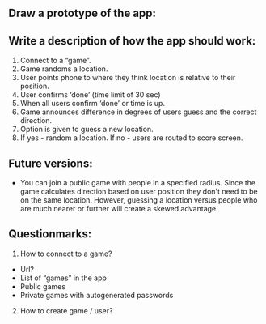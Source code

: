 ## Draw a prototype of the app:

## Write a description of how the app should work:
1. Connect to a “game”.
2. Game randoms a location.
3. User points phone to where they think location is relative to their position.
4. User confirms ‘done’ (time limit of 30 sec)
5. When all users confirm ‘done’ or time is up.
6. Game announces difference in degrees of users guess and the correct direction.
7. Option is given to guess a new location.
8. If yes - random a location. If no - users are routed to score screen.

## Future versions:
- You can join a public game with people in a specified radius. Since the game calculates direction based on user position they don't need to be on the same location. However, guessing a location versus people who are much nearer or further will create a skewed advantage.

## Questionmarks:
1. How to connect to a game?
- Url?
- List of “games” in the app
- Public games
- Private games with autogenerated passwords

2. How to create game / user?
